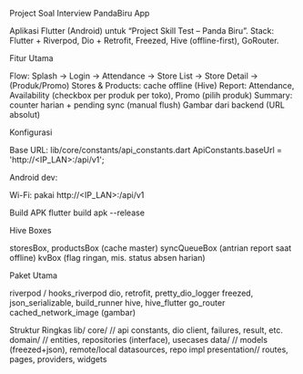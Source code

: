 Project Soal Interview PandaBiru App

Aplikasi Flutter (Android) untuk “Project Skill Test – Panda Biru”.
Stack: Flutter + Riverpod, Dio + Retrofit, Freezed, Hive (offline-first), GoRouter.

Fitur Utama

Flow: Splash → Login → Attendance → Store List → Store Detail → (Produk/Promo)
Stores & Products: cache offline (Hive)
Report: Attendance, Availability (checkbox per produk per toko), Promo (pilih produk)
Summary: counter harian + pending sync (manual flush)
Gambar dari backend (URL absolut)

Konfigurasi

Base URL: lib/core/constants/api_constants.dart
ApiConstants.baseUrl = 'http://<IP_LAN>:<port>/api/v1';


Android dev:

Wi-Fi: pakai http://<IP_LAN>:<port>/api/v1

Build APK
flutter build apk --release


Hive Boxes

storesBox, productsBox (cache master)
syncQueueBox (antrian report saat offline)
kvBox (flag ringan, mis. status absen harian)

Paket Utama

riverpod / hooks_riverpod
dio, retrofit, pretty_dio_logger
freezed, json_serializable, build_runner
hive, hive_flutter
go_router
cached_network_image (gambar)

Struktur Ringkas
lib/
  core/        // api constants, dio client, failures, result, etc.
  domain/      // entities, repositories (interface), usecases
  data/        // models (freezed+json), remote/local datasources, repo impl
  presentation// routes, pages, providers, widgets
